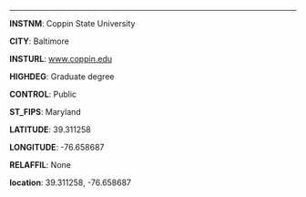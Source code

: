 
---
**INSTNM**: Coppin State University

**CITY**: Baltimore

**INSTURL**: www.coppin.edu

**HIGHDEG**: Graduate degree

**CONTROL**: Public

**ST_FIPS**: Maryland

**LATITUDE**: 39.311258

**LONGITUDE**: -76.658687

**RELAFFIL**: None

**location**: 39.311258, -76.658687
